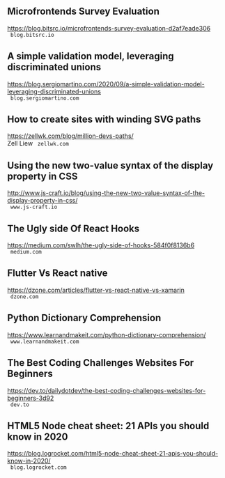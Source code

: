## Microfrontends Survey Evaluation  
https://blog.bitsrc.io/microfrontends-survey-evaluation-d2af7eade306  
 ` blog.bitsrc.io`
  

## A simple validation model, leveraging discriminated unions  
https://blog.sergiomartino.com/2020/09/a-simple-validation-model-leveraging-discriminated-unions  
 ` blog.sergiomartino.com`
  

## How to create sites with winding SVG paths  
https://zellwk.com/blog/million-devs-paths/  
Zell Liew ` zellwk.com`
  

## Using the new two-value syntax of the display property in CSS  
http://www.js-craft.io/blog/using-the-new-two-value-syntax-of-the-display-property-in-css/  
 ` www.js-craft.io`
  

## The Ugly side Of React Hooks  
https://medium.com/swlh/the-ugly-side-of-hooks-584f0f8136b6  
 ` medium.com`
  

## Flutter Vs React native  
https://dzone.com/articles/flutter-vs-react-native-vs-xamarin  
 ` dzone.com`
  

## Python Dictionary Comprehension  
https://www.learnandmakeit.com/python-dictionary-comprehension/  
 ` www.learnandmakeit.com`
  

## The Best Coding Challenges Websites For Beginners  
https://dev.to/dailydotdev/the-best-coding-challenges-websites-for-beginners-3d92  
 ` dev.to`
  

## HTML5 Node cheat sheet: 21 APIs you should know in 2020  
https://blog.logrocket.com/html5-node-cheat-sheet-21-apis-you-should-know-in-2020/  
 ` blog.logrocket.com`
  

